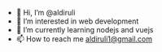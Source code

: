 - 👋 Hi, I’m @aldiruli
- 👀 I’m interested in web development
- 🌱 I’m currently learning nodejs and vuejs
- 📫 How to reach me aldiruli1@gmail.com

<!---
aldiruli/aldiruli is a ✨ special ✨ repository because its `README.md` (this file) appears on your GitHub profile.
You can click the Preview link to take a look at your changes.
--->
